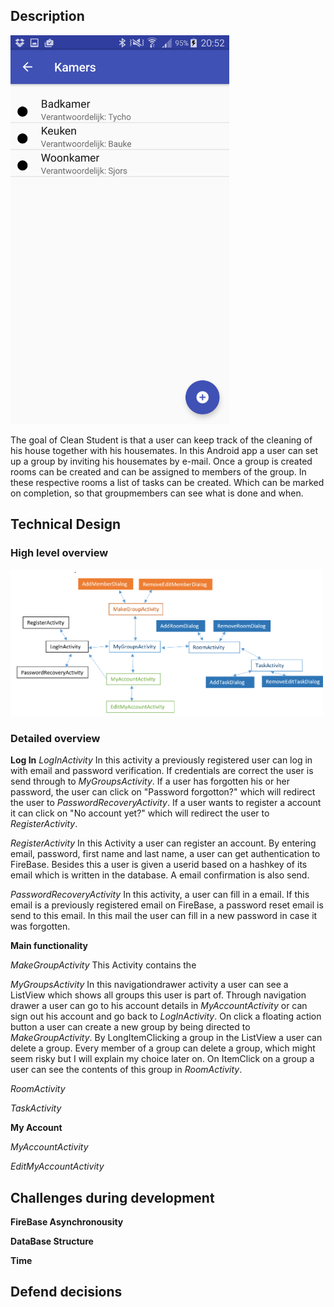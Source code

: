 ## Description
<img src="/docs/RoomScreenshot.png" width="350">

The goal of Clean Student is that a user can keep track of the cleaning of his house together with his housemates.
In this Android app a user can set up a group by inviting his housemates by e-mail. Once a group is created rooms can be created and
can be assigned to members of the group. In these respective rooms a list of tasks can be created. Which can be marked on completion, so that groupmembers can see what is done and when.

## Technical Design

### High level overview
<img src="/docs/HighLevelOverview.png" width="500">

### Detailed overview

**Log In**
*LogInActivity*
In this activity a previously registered user can log in with email and password verification. If credentials are correct the user is send through to <i>MyGroupsActivity</i>. If a user has forgotten his or her password, the user can click on "Password forgotton?" which will redirect the user to <i>PasswordRecoveryActivity</i>. If a user wants to register a account it can click on "No account yet?" which will redirect the user to <i>RegisterActivity</i>.

*RegisterActivity*
In this Activity a user can register an account. By entering email, password, first name and last name, a user can get authentication to FireBase. Besides this a user is given a userid based on a hashkey of its email which is written in the database. A email confirmation is also send. 

*PasswordRecoveryActivity*
In this activity, a user can fill in a email. If this email is a previously registered email on FireBase, a password reset email is send to this email. In this mail the user can fill in a new password in case it was forgotten.

**Main functionality**

*MakeGroupActivity*
This Activity contains the 

*MyGroupsActivity*
In this navigationdrawer activity a user can see a ListView which shows all groups this user is part of. Through navigation drawer
a user can go to his account details in <i>MyAccountActivity</i> or can sign out his account and go back to <i>LogInActivity</i>.
On click a floating action button a user can create a new group by being directed to <i>MakeGroupActivity</i>.
By LongItemClicking a group in the ListView a user can delete a group. Every member of a group can delete a group, which might seem risky but I will explain my choice later on. On ItemClick on a group a user can see the contents of this group in <i>RoomActivity</i>.

*RoomActivity*

*TaskActivity*

**My Account**

*MyAccountActivity*

*EditMyAccountActivity*

## Challenges during development

**FireBase Asynchronousity**

**DataBase Structure**

**Time**

## Defend decisions




